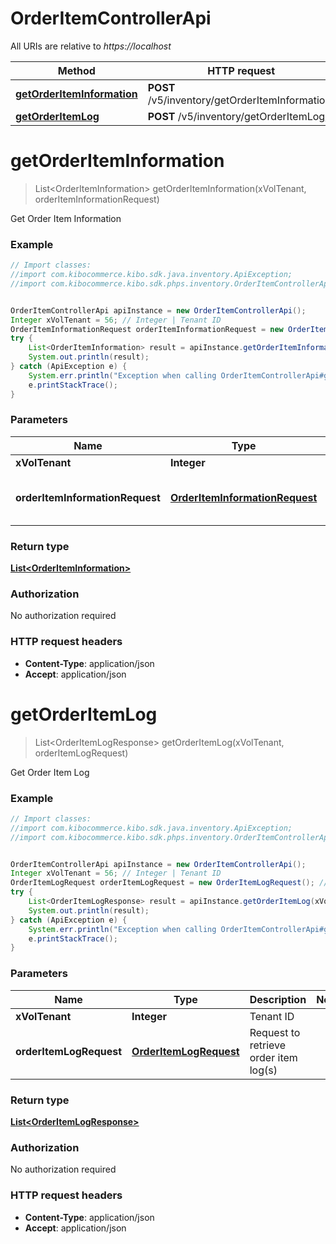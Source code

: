 # OrderItemControllerApi

All URIs are relative to *https://localhost*

Method | HTTP request | Description
------------- | ------------- | -------------
[**getOrderItemInformation**](OrderItemControllerApi.md#getOrderItemInformation) | **POST** /v5/inventory/getOrderItemInformation/ | 
[**getOrderItemLog**](OrderItemControllerApi.md#getOrderItemLog) | **POST** /v5/inventory/getOrderItemLog/ | 


<a name="getOrderItemInformation"></a>
# **getOrderItemInformation**
> List&lt;OrderItemInformation&gt; getOrderItemInformation(xVolTenant, orderItemInformationRequest)



Get Order Item Information

### Example
```java
// Import classes:
//import com.kibocommerce.kibo.sdk.java.inventory.ApiException;
//import com.kibocommerce.kibo.sdk.phps.inventory.OrderItemControllerApi;


OrderItemControllerApi apiInstance = new OrderItemControllerApi();
Integer xVolTenant = 56; // Integer | Tenant ID
OrderItemInformationRequest orderItemInformationRequest = new OrderItemInformationRequest(); // OrderItemInformationRequest | Request to retrieve order item information
try {
    List<OrderItemInformation> result = apiInstance.getOrderItemInformation(xVolTenant, orderItemInformationRequest);
    System.out.println(result);
} catch (ApiException e) {
    System.err.println("Exception when calling OrderItemControllerApi#getOrderItemInformation");
    e.printStackTrace();
}
```

### Parameters

Name | Type | Description  | Notes
------------- | ------------- | ------------- | -------------
 **xVolTenant** | **Integer**| Tenant ID |
 **orderItemInformationRequest** | [**OrderItemInformationRequest**](OrderItemInformationRequest.md)| Request to retrieve order item information |

### Return type

[**List&lt;OrderItemInformation&gt;**](OrderItemInformation.md)

### Authorization

No authorization required

### HTTP request headers

 - **Content-Type**: application/json
 - **Accept**: application/json

<a name="getOrderItemLog"></a>
# **getOrderItemLog**
> List&lt;OrderItemLogResponse&gt; getOrderItemLog(xVolTenant, orderItemLogRequest)



Get Order Item Log

### Example
```java
// Import classes:
//import com.kibocommerce.kibo.sdk.java.inventory.ApiException;
//import com.kibocommerce.kibo.sdk.phps.inventory.OrderItemControllerApi;


OrderItemControllerApi apiInstance = new OrderItemControllerApi();
Integer xVolTenant = 56; // Integer | Tenant ID
OrderItemLogRequest orderItemLogRequest = new OrderItemLogRequest(); // OrderItemLogRequest | Request to retrieve order item log(s)
try {
    List<OrderItemLogResponse> result = apiInstance.getOrderItemLog(xVolTenant, orderItemLogRequest);
    System.out.println(result);
} catch (ApiException e) {
    System.err.println("Exception when calling OrderItemControllerApi#getOrderItemLog");
    e.printStackTrace();
}
```

### Parameters

Name | Type | Description  | Notes
------------- | ------------- | ------------- | -------------
 **xVolTenant** | **Integer**| Tenant ID |
 **orderItemLogRequest** | [**OrderItemLogRequest**](OrderItemLogRequest.md)| Request to retrieve order item log(s) |

### Return type

[**List&lt;OrderItemLogResponse&gt;**](OrderItemLogResponse.md)

### Authorization

No authorization required

### HTTP request headers

 - **Content-Type**: application/json
 - **Accept**: application/json

